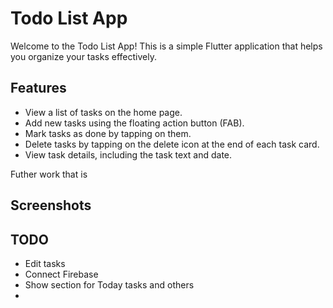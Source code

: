 # Todo List App

Welcome to the Todo List App! This is a simple Flutter application that helps you organize your tasks effectively.

## Features

- View a list of tasks on the home page.
- Add new tasks using the floating action button (FAB).
- Mark tasks as done by tapping on them.
- Delete tasks by tapping on the delete icon at the end of each task card.
- View task details, including the task text and date.

Futher work that is

## Screenshots


## TODO
- Edit tasks
- Connect Firebase
- Show section for Today tasks and others
- 
